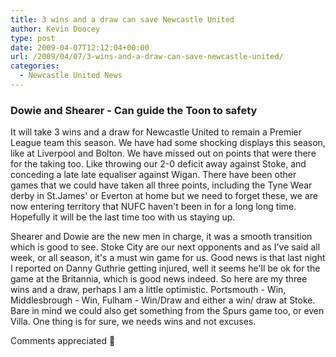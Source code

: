 ```yaml
---
title: 3 wins and a draw can save Newcastle United
author: Kevin Doocey
type: post
date: 2009-04-07T12:12:04+00:00
url: /2009/04/07/3-wins-and-a-draw-can-save-newcastle-united/
categories:
  - Newcastle United News
---
```


### Dowie and Shearer - Can guide the Toon to safety

It will take 3 wins and a draw for Newcastle United to remain a Premier League team this season. We have had some shocking displays this season, like at Liverpool and Bolton. We have missed out on points that were there for the taking too. Like throwing our 2-0 deficit away against Stoke, and conceding a late late equaliser against Wigan. There have been other games that we could have taken all three points, including the Tyne Wear derby in St.James' or Everton at home but we need to forget these, we are now entering territory that NUFC haven't been in for a long long time. Hopefully it will be the last time too with us staying up.

Shearer and Dowie are the new men in charge, it was a smooth transition which is good to see. Stoke City are our next opponents and as I've said all week, or all season, it's a must win game for us. Good news is that last night I reported on Danny Guthrie getting injured, well it seems he'll be ok for the game at the Britannia, which is good news indeed. So here are my three wins and a draw, perhaps I am a little optimistic. Portsmouth - Win, Middlesbrough - Win, Fulham - Win/Draw and either a win/ draw at Stoke. Bare in mind we could also get something from the Spurs game too, or even Villa. One thing is for sure, we needs wins and not excuses.

Comments appreciated 🙂
